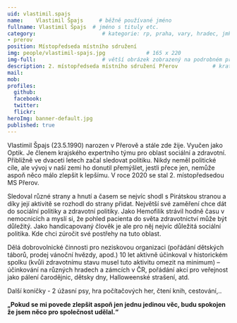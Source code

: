 ```yaml
---
uid: vlastimil.spajs
name:    Vlastimil Špajs     # běžně používané jméno
fullname: Vlastimil Špajs  # jméno s tituly etc.
category:                     # kategorie: rp, praha, vary, hradec, jmk, senat
- prerov
position: Místopředseda místního sdružení
img: people/vlastimil-spajs.jpg             # 165 x 220
img-full:                     # větší obrázek zobrazený na podrobném profilu
description: 2. místopředseda místního sdružení Přerov           # kratký popis, max 160 znaků
mail: 
mob: 
profiles:
  github:
  facebook: 
  twitter:         
  flickr: 
heroImg: banner-default.jpg
published: true
---
```

Vlastimil Špajs (23.5.1990) narozen v Přerově a stále zde žije. Vyučen jako Optik. Je členem krajského expertního týmu pro oblast sociální a zdravotní. Přibližně ve dvaceti letech začal sledovat politiku. Nikdy neměl politické cíle, ale vývoj v naší zemi ho donutil přemýšlet, jestli přece jen, nemůže aspoň něco málo zlepšit k lepšímu. V roce 2020 se stal 2. místopředsedou MS Přerov.

Sledoval různé strany a hnutí a časem se nejvíc shodl s Pirátskou stranou a díky její aktivitě se rozhodl do strany přidat. Největší své zaměření chce dát do sociální politiky a zdravotní politiky. Jako Hemofilik strávil hodně času v nemocnicích a myslí si, že pohled pacienta do světa zdravotnictví může být důležitý. Jako handicapovaný člověk je ale pro něj nejvíc důležitá sociální politika. Kde chci zúročit své postřehy na tuto oblast.

Dělá dobrovolnické činnosti pro neziskovou organizaci (pořádání dětských táborů, prodej vánoční hvězdy, apod.) 10 let aktivně účinkoval v historickém spolku (kvůli zdravotnímu stavu musel tuto aktivitu omezit na minimum) – účinkování na různých hradech a zámcích v ČR, pořádání akcí pro veřejnost jako pálení čarodějnic, dětsky dny, Halloweenské strašení, atd.

Další koníčky - 2 úžasní psy, hra počítačových her, čtení knih, cestování,..

**„Pokud se mi povede zlepšit aspoň jen jednu jedinou věc, budu spokojen že jsem něco pro společnost udělal.“**

